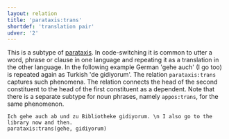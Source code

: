 ```yaml
---
layout: relation
title: 'parataxis:trans'
shortdef: 'translation pair'
udver: '2'
---
```


This is a subtype of  [parataxis](). 
In code-switching it is common to utter a word, phrase or clause in one language and repeating it as a translation in the other language. 
In the following example German 'gehe auch' (I go too) is repeated again as Turkish 'de gidiyorum'. The relation `parataxis:trans` captures
such phenomena. The relation connects the head of the second constituent to the head of the first constituent as a dependent.
Note that there is a separate subtype for noun phrases, namely `appos:trans`, for the same phenomenon.


~~~ sdparse
Ich gehe auch ab und zu Bibliotheke gidiyorum. \n I also go to the library now and then.
parataxis:trans(gehe, gidiyorum)
~~~


<!-- Interlanguage links updated Po 11. listopadu 2024, 20:11:27 CET -->
